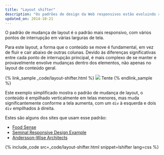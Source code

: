 ```yaml
---
title: "Layout shifter"
description: "Os padrões de design da Web responsivos estão evoluindo rapidamente, mas há muitos padrões estabelecidos que funcionam bem em dispositivos móveis e desktop"
updated_on: 2014-10-21
---
```


<p class="intro">
  O padrão de mudança de layout é o padrão mais responsivo, com vários pontos de interrupção em várias larguras de tela.
</p>

Para este layout, a forma que o conteúdo se move é fundamental, em vez de fluir e
cair abaixo de outras colunas.  Devido às diferenças significativas entre cada
ponto de interrupção principal, é mais complexo de se manter e provavelmente envolve mudanças
dentro dos elementos, não apenas no layout de conteúdo geral.

{% link_sample _code/layout-shifter.html %}
  <img src="imgs/layout-shifter.svg">
  Tente
{% endlink_sample %}

Este exemplo simplificado mostra o padrão de mudança de layout, o conteúdo é empilhado verticalmente
em telas menores, mas muda significantemente conforme a tela 
aumenta, com um `div` à esquerda e dois `div` empilhados à direita.

Estes são alguns dos sites que usam esse padrão:

 * [Food Sense](http://foodsense.is/)
 * [Seminal Responsive Design
  Example](http://alistapart.com/d/responsive-web-design/ex/ex-site-FINAL.html)
 * [Andersson-Wise Architects](http://www.anderssonwise.com/)

{% include_code src=_code/layout-shifter.html snippet=lshifter lang=css %}


